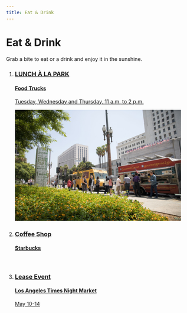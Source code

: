 ```yaml
---
title: Eat & Drink
---
```


# Eat & Drink

Grab a bite to eat or a drink and enjoy it in the sunshine.

<ol class="event-list">
  <li>
    <a href="/food-trucks/">
      <div>
        <h3>LUNCH À LA PARK</h3>
        <h4>Food Trucks</h4>
        <p>Tuesday, Wednesday and Thursday, <time datetime="11:00">11 a.m.</time> to <time datetime="14:00">2 p.m.</time></p>
      </div>
      <img src="/uploads/food-trucks-4.jpg" height="300" alt="" />
    </a>
  </li>
  <li>
    <a href="https://www.starbucks.com/store-locator/store/69543/grand-1st-grand-park-217-n-hill-street-los-angeles-ca-900122705-us">
      <div>
        <h3>Coffee Shop</h3>
        <h4>Starbucks</h4>
      </div>
      <img src="https://stories.starbucks.com/wp-content/uploads/2019/01/Logo_for_earnings-1.jpg" height="300" alt="" />
    </a>
  </li>
  <li>
    <a href="https://grandparkla.org/event/page/16/">
      <div>
        <h3>Lease Event</h3>
        <h4>Los Angeles Times Night Market</h4>
        <p>May 10-14</p>
      </div>
    </a>
  </li>
</ol>



